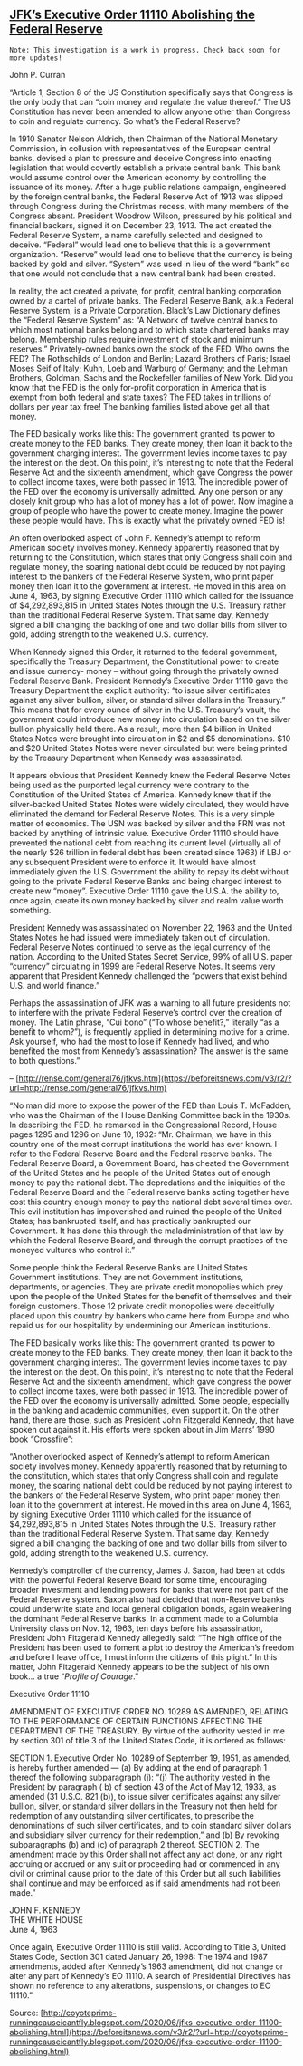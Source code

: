 ## [JFK’s Executive Order 11110 Abolishing the Federal Reserve](https://truth11.com/2020/06/03/jfks-executive-order-11110-abolishing-the-federal-reserve/)

```
Note: This investigation is a work in progress. Check back soon for more updates!
```

John P. Curran

“Article 1, Section 8 of the US Constitution specifically says that Congress is the only body that can “coin money and
regulate the value thereof.” The US Constitution has never been amended to allow anyone other than Congress to coin and
regulate currency. So what’s the Federal Reserve?

In 1910 Senator Nelson Aldrich, then Chairman of the National Monetary Commission, in collusion with representatives of
the European central banks, devised a plan to pressure and deceive Congress into enacting legislation that would
covertly establish a private central bank. This bank would assume control over the American economy by controlling the
issuance of its money. After a huge public relations campaign, engineered by the foreign central banks, the Federal
Reserve Act of 1913 was slipped through Congress during the Christmas recess, with many members of the Congress absent.
President Woodrow Wilson, pressured by his political and financial backers, signed it on December 23, 1913\. The act
created the Federal Reserve System, a name carefully selected and designed to deceive. “Federal” would lead one to
believe that this is a government organization. “Reserve” would lead one to believe that the currency is being backed by
gold and silver. “System” was used in lieu of the word “bank” so that one would not conclude that a new central bank had
been created.

In reality, the act created a private, for profit, central banking corporation owned by a cartel of private banks. The
Federal Reserve Bank, a.k.a Federal Reserve System, is a Private Corporation. Black’s Law Dictionary defines the
“Federal Reserve System” as: “A Network of twelve central banks to which most national banks belong and to which state
chartered banks may belong. Membership rules require investment of stock and minimum reserves.” Privately-owned banks
own the stock of the FED. Who owns the FED? The Rothschilds of London and Berlin; Lazard Brothers of Paris; Israel Moses
Seif of Italy; Kuhn, Loeb and Warburg of Germany; and the Lehman Brothers, Goldman, Sachs and the Rockefeller families
of New York. Did you know that the FED is the only for-profit corporation in America that is exempt from both federal
and state taxes? The FED takes in trillions of dollars per year tax free! The banking families listed above get all that
money.

The FED basically works like this: The government granted its power to create money to the FED banks. They create money,
then loan it back to the government charging interest. The government levies income taxes to pay the interest on the
debt. On this point, it’s interesting to note that the Federal Reserve Act and the sixteenth amendment, which gave
Congress the power to collect income taxes, were both passed in 1913\. The incredible power of the FED over the economy
is universally admitted. Any one person or any closely knit group who has a lot of money has a lot of power. Now imagine
a group of people who have the power to create money. Imagine the power these people would have. This is exactly what
the privately owned FED is!

An often overlooked aspect of John F. Kennedy’s attempt to reform American society involves money. Kennedy apparently
reasoned that by returning to the Constitution, which states that only Congress shall coin and regulate money, the
soaring national debt could be reduced by not paying interest to the bankers of the Federal Reserve System, who print
paper money then loan it to the government at interest. He moved in this area on June 4, 1963, by signing Executive
Order 11110 which called for the issuance of $4,292,893,815 in United States Notes through the U.S. Treasury rather than
the traditional Federal Reserve System. That same day, Kennedy signed a bill changing the backing of one and two dollar
bills from silver to gold, adding strength to the weakened U.S. currency.

When Kennedy signed this Order, it returned to the federal government, specifically the Treasury Department, the
Constitutional power to create and issue currency- money – without going through the privately owned Federal Reserve
Bank. President Kennedy’s Executive Order 11110 gave the Treasury Department the explicit authority: “to issue silver
certificates against any silver bullion, silver, or standard silver dollars in the Treasury.” This means that for every
ounce of silver in the U.S. Treasury’s vault, the government could introduce new money into circulation based on the
silver bullion physically held there. As a result, more than $4 billion in United States Notes were brought into
circulation in $2 and $5 denominations. $10 and $20 United States Notes were never circulated but were being printed by
the Treasury Department when Kennedy was assassinated.

It appears obvious that President Kennedy knew the Federal Reserve Notes being used as the purported legal currency were
contrary to the Constitution of the United States of America. Kennedy knew that if the silver-backed United States Notes
were widely circulated, they would have eliminated the demand for Federal Reserve Notes. This is a very simple matter of
economics. The USN was backed by silver and the FRN was not backed by anything of intrinsic value. Executive Order 11110
should have prevented the national debt from reaching its current level (virtually all of the nearly $26 trillion in
federal debt has been created since 1963) if LBJ or any subsequent President were to enforce it. It would have almost
immediately given the U.S. Government the ability to repay its debt without going to the private Federal Reserve Banks
and being charged interest to create new “money”. Executive Order 11110 gave the U.S.A. the ability to, once again,
create its own money backed by silver and realm value worth something.

President Kennedy was assassinated on November 22, 1963 and the United States Notes he had issued were immediately taken
out of circulation. Federal Reserve Notes continued to serve as the legal currency of the nation. According to the
United States Secret Service, 99% of all U.S. paper “currency” circulating in 1999 are Federal Reserve Notes. It seems
very apparent that President Kennedy challenged the “powers that exist behind U.S. and world finance.”

Perhaps the assassination of JFK was a warning to all future presidents not to interfere with the private Federal
Reserve’s control over the creation of money. The Latin phrase, “Cui bono” (“To whose benefit?,” literally “as a benefit
to whom?”), is frequently applied in determining motive for a crime. Ask yourself, who had the most to lose if Kennedy
had lived, and who benefited the most from Kennedy’s assassination? The answer is the same to both questions.”

– [http://rense.com/general76/jfkvs.htm](https://beforeitsnews.com/v3/r2/?url=http://rense.com/general76/jfkvs.htm)

“No man did more to expose the power of the FED than Louis T. McFadden, who was the Chairman of the House Banking
Committee back in the 1930s. In describing the FED, he remarked in the Congressional Record, House pages 1295 and 1296
on June 10, 1932: “Mr. Chairman, we have in this country one of the most corrupt institutions the world has ever known.
I refer to the Federal Reserve Board and the Federal reserve banks. The Federal Reserve Board, a Government Board, has
cheated the Government of the United States and he people of the United States out of enough money to pay the national
debt. The depredations and the iniquities of the Federal Reserve Board and the Federal reserve banks acting together
have cost this country enough money to pay the national debt several times over. This evil institution has impoverished
and ruined the people of the United States; has bankrupted itself, and has practically bankrupted our Government. It has
done this through the maladministration of that law by which the Federal Reserve Board, and through the corrupt
practices of the moneyed vultures who control it.”

Some people think the Federal Reserve Banks are United States Government institutions. They are not Government
institutions, departments, or agencies. They are private credit monopolies which prey upon the people of the United
States for the benefit of themselves and their foreign customers. Those 12 private credit monopolies were deceitfully
placed upon this country by bankers who came here from Europe and who repaid us for our hospitality by undermining our
American institutions.

The FED basically works like this: The government granted its power to create money to the FED banks. They create money,
then loan it back to the government charging interest. The government levies income taxes to pay the interest on the
debt. On this point, it’s interesting to note that the Federal Reserve Act and the sixteenth amendment, which gave
congress the power to collect income taxes, were both passed in 1913\. The incredible power of the FED over the economy
is universally admitted. Some people, especially in the banking and academic communities, even support it. On the other
hand, there are those, such as President John Fitzgerald Kennedy, that have spoken out against it. His efforts were
spoken about in Jim Marrs’ 1990 book “Crossfire”:

“Another overlooked aspect of Kennedy’s attempt to reform American society involves money. Kennedy apparently reasoned
that by returning to the constitution, which states that only Congress shall coin and regulate money, the soaring
national debt could be reduced by not paying interest to the bankers of the Federal Reserve System, who print paper
money then loan it to the government at interest. He moved in this area on June 4, 1963, by signing Executive Order
11110 which called for the issuance of $4,292,893,815 in United States Notes through the U.S. Treasury rather than the
traditional Federal Reserve System. That same day, Kennedy signed a bill changing the backing of one and two dollar
bills from silver to gold, adding strength to the weakened U.S. currency.

Kennedy’s comptroller of the currency, James J. Saxon, had been at odds with the powerful Federal Reserve Board for some
time, encouraging broader investment and lending powers for banks that were not part of the Federal Reserve system.
Saxon also had decided that non-Reserve banks could underwrite state and local general obligation bonds, again weakening
the dominant Federal Reserve banks. In a comment made to a Columbia University class on Nov. 12, 1963, ten days before
his assassination, President John Fitzgerald Kennedy allegedly said: “The high office of the President has been used to
foment a plot to destroy the American’s freedom and before I leave office, I must inform the citizens of this plight.”
In this matter, John Fitzgerald Kennedy appears to be the subject of his own book… a true “_Profile of Courage_.”

Executive Order 11110

AMENDMENT OF EXECUTIVE ORDER NO. 10289 AS AMENDED, RELATING TO THE PERFORMANCE OF CERTAIN FUNCTIONS AFFECTING THE
DEPARTMENT OF THE TREASURY. By virtue of the authority vested in me by section 301 of title 3 of the United States Code,
it is ordered as follows:

SECTION 1\. Executive Order No. 10289 of September 19, 1951, as amended, is hereby further amended — (a) By adding at
the end of paragraph 1 thereof the following subparagraph (j): “(j) The authority vested in the President by paragraph (
b) of section 43 of the Act of May 12, 1933, as amended (31 U.S.C. 821 (b)), to issue silver certificates against any
silver bullion, silver, or standard silver dollars in the Treasury not then held for redemption of any outstanding
silver certificates, to prescribe the denominations of such silver certificates, and to coin standard silver dollars and
subsidiary silver currency for their redemption,” and (b) By revoking subparagraphs (b) and (c) of paragraph 2 thereof.
SECTION 2\. The amendment made by this Order shall not affect any act done, or any right accruing or accrued or any suit
or proceeding had or commenced in any civil or criminal cause prior to the date of this Order but all such liabilities
shall continue and may be enforced as if said amendments had not been made.”

JOHN F. KENNEDY  
THE WHITE HOUSE  
June 4, 1963

Once again, Executive Order 11110 is still valid. According to Title 3, United States Code, Section 301 dated January
26, 1998: The 1974 and 1987 amendments, added after Kennedy’s 1963 amendment, did not change or alter any part of
Kennedy’s EO 11110\. A search of Presidential Directives has shown no reference to any alterations, suspensions, or
changes to EO 11110.”

Source: [http://coyoteprime-runningcauseicantfly.blogspot.com/2020/06/jfks-executive-order-11100-abolishing.html](https://beforeitsnews.com/v3/r2/?url=http://coyoteprime-runningcauseicantfly.blogspot.com/2020/06/jfks-executive-order-11100-abolishing.html)